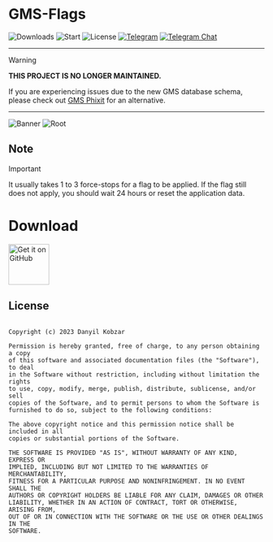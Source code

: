 # GMS-Flags
![Downloads](https://img.shields.io/github/downloads/polodarb/GMS-Flags/total?style=for-the-badge) 
![Start](https://img.shields.io/github/stars/polodarb/GMS-Flags?style=for-the-badge) 
![License](https://img.shields.io/github/license/polodarb/GMS-Flags?style=for-the-badge) 
[![Telegram](https://img.shields.io/badge/telegram-telegram?style=for-the-badge&logo=telegram&logoColor=white&label=GMS%20Flags&color=%23229ED9)](https://t.me/gmsflags)
[![Telegram Chat](https://img.shields.io/badge/telegram-telegram?style=for-the-badge&logo=telegram&logoColor=white&label=GMS%20Flags%20Chat&color=%23229ED9)](https://t.me/gmsflags_chat)

---

> [!WARNING]
> **THIS PROJECT IS NO LONGER MAINTAINED.**
>
> If you are experiencing issues due to the new GMS database schema, please check out [GMS Phixit](https://github.com/polodarb/GMS-Phixit) for an alternative.

---

![Banner](gf_banner.png)
![Root](gf_root.png)

## Note
> [!IMPORTANT]
> It usually takes 1 to 3 force-stops for a flag to be applied. If the flag still does not apply, you should wait 24 hours or reset the application data. 

# Download
[<img src="gh_download.png"
     alt="Get it on GitHub"
     height="80">](https://github.com/polodarb/GMS-Flags/releases/download/1.1.0/gms_flags_1.1.0.apk)

## License

```MIT License

Copyright (c) 2023 Danyil Kobzar

Permission is hereby granted, free of charge, to any person obtaining a copy
of this software and associated documentation files (the "Software"), to deal
in the Software without restriction, including without limitation the rights
to use, copy, modify, merge, publish, distribute, sublicense, and/or sell
copies of the Software, and to permit persons to whom the Software is
furnished to do so, subject to the following conditions:

The above copyright notice and this permission notice shall be included in all
copies or substantial portions of the Software.

THE SOFTWARE IS PROVIDED "AS IS", WITHOUT WARRANTY OF ANY KIND, EXPRESS OR
IMPLIED, INCLUDING BUT NOT LIMITED TO THE WARRANTIES OF MERCHANTABILITY,
FITNESS FOR A PARTICULAR PURPOSE AND NONINFRINGEMENT. IN NO EVENT SHALL THE
AUTHORS OR COPYRIGHT HOLDERS BE LIABLE FOR ANY CLAIM, DAMAGES OR OTHER
LIABILITY, WHETHER IN AN ACTION OF CONTRACT, TORT OR OTHERWISE, ARISING FROM,
OUT OF OR IN CONNECTION WITH THE SOFTWARE OR THE USE OR OTHER DEALINGS IN THE
SOFTWARE.
